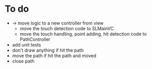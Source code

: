 To do
=====

- → move logic to a new controller from view
	- move the touch detection code to SLMainVC
	- move the touch handling, point adding, hit detection code to PathController
- add unit tests
- don't draw anything if hit the path
- move the path if hit the path and moved
- close path
